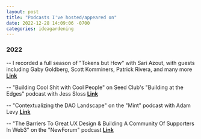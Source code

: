 ```yaml
---
layout: post
title: "Podcasts I've hosted/appeared on"
date: 2022-12-28 14:09:06 -0700
categories: ideagardening
---
```


### 2022

-- I recorded a full season of "Tokens but How" with Sari Azout, with guests including Gaby Goldberg, Scott Komminers, Patrick Rivera, and many more [**Link**](https://open.spotify.com/show/1kfOmRWjtOFh1jEOEkku3K)

-- "Building Cool Shit with Cool People" on Seed Club's "Building at the Edges" podcast with Jess Sloss [**Link**](https://open.spotify.com/episode/3DmgWV8oajsdsXAMCvgqKu?si=4e2cc63bafe64d27)

-- "Contextualizing the DAO Landscape" on the "Mint" podcast with Adam Levy [**Link**](https://open.spotify.com/episode/5hBRNUEnw9hF2vOZlzYV5J?si=74ae7d382fda453d)

-- "The Barriers To Great UX Design & Building A Community Of Supporters In Web3" on the "NewForum" podcast [**Link**](https://www.youtube.com/watch?v=wOPv5reg0mM)
